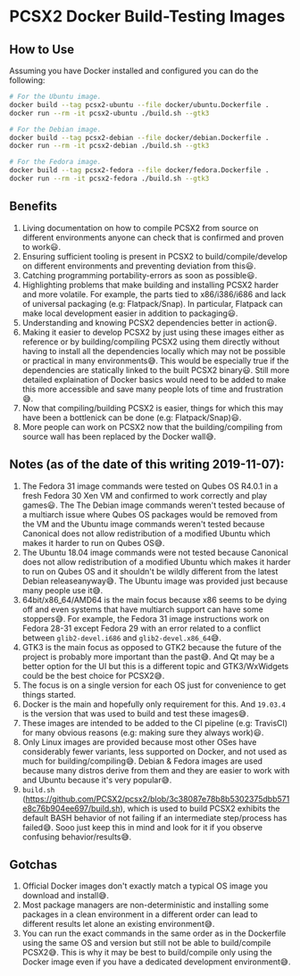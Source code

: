 # PCSX2 Docker Build-Testing Images

## How to Use

Assuming you have Docker installed and configured you can do the following:
```bash
# For the Ubuntu image.
docker build --tag pcsx2-ubuntu --file docker/ubuntu.Dockerfile .
docker run --rm -it pcsx2-ubuntu ./build.sh --gtk3

# For the Debian image.
docker build --tag pcsx2-debian --file docker/debian.Dockerfile .
docker run --rm -it pcsx2-debian ./build.sh --gtk3

# For the Fedora image.
docker build --tag pcsx2-fedora --file docker/fedora.Dockerfile .
docker run --rm -it pcsx2-fedora ./build.sh --gtk3
```

## Benefits

1. Living documentation on how to compile PCSX2 from source on different
  environments anyone can check that is confirmed and proven to work:smiley:.
2. Ensuring sufficient tooling is present in PCSX2 to build/compile/develop on
  different environments and preventing deviation from this:smiley:.
3. Catching programming portability-errors as soon as possible:smiley:.
4. Highlighting problems that make building and installing PCSX2 harder and more
  volatile. For example, the parts tied to x86/i386/i686 and lack of
  universal packaging (e.g: Flatpack/Snap). In particular, Flatpack can make
  local development easier in addition to packaging:smiley:.
5. Understanding and knowing PCSX2 dependencies better in action:smiley:.
6. Making it easier to develop PCSX2 by just using these images either as
  reference or by building/compiling PCSX2 using them directly without having to
  install all the dependencies locally which may not be possible or practical in
  many environments:sweat_smile:. This would be especially true if the
  dependencies are statically linked to the built PCSX2 binary:smiley:. Still
  more detailed explaination of Docker basics would need to be added to make
  this more accessible and save many people lots of time and
  frustration:sweat_smile:.
7. Now that compiling/building PCSX2 is easier, things for which this may have
  been a bottlenick can be done (e.g: Flatpack/Snap):smiley:.
8. More people can work on PCSX2 now that the building/compiling from source
  wall has been replaced by the Docker wall:sweat_smile:.

## Notes (as of the date of this writing 2019-11-07):

1. The Fedora 31 image commands were tested on Qubes OS R4.0.1 in a fresh
  Fedora 30 Xen VM and confirmed to work correctly and play games:smiley:. The
  The Debian image commands weren't tested because of a multiarch issue where
  Qubes OS packages would be removed from the VM and the Ubuntu image commands
  weren't tested because Canonical does not allow redistribution of a modified
  Ubuntu which makes it harder to run on Qubes OS:sweat_smile:.
2. The Ubuntu 18.04 image commands were not tested because Canonical does not
  allow redistribution of a modified Ubuntu which makes it harder to run on
  Qubes OS and it shouldn't be wildly different from the latest Debian releaseanyway:sweat_smile:. The Ubuntu image was provided just because many
  people use it:sweat_smile:.
3. 64bit/x86_64/AMD64 is the main focus because x86 seems to be dying off and
  even systems that have multiarch support can have some stoppers:sweat_smile:.
  For example, the Fedora 31 image instructions work on Fedora 28-31 except
  Fedora 29 with an error related to a conflict between `glib2-devel.i686` and
  `glib2-devel.x86_64`:sweat_smile:.
4. GTK3 is the main focus as opposed to GTK2 because the future of the project
  is probably more important than the past:sweat_smile:. And Qt may be a better
  option for the UI but this is a different topic and GTK3/WxWidgets could be
  the best choice for PCSX2:sweat_smile:.
5. The focus is on a single version for each OS just for convenience to get
  things started.
6. Docker is the main and hopefully only requirement for this. And `19.03.4` is
  the version that was used to build and test these images:sweat_smile:.
7. These images are intended to be added to the CI pipeline (e.g: TravisCI) for
  many obvious reasons (e.g: making sure they always work):smiley:.
8. Only Linux images are provided because most other OSes have considerably
  fewer variants, less supported on Docker, and not used as much for
  building/compiling:sweat_smile:. Debian & Fedora images are used because many
  distros derive from them and they are easier to work with and Ubuntu
  because it's very popular:sweat_smile:.
9. `build.sh`
  (https://github.com/PCSX2/pcsx2/blob/3c38087e78b8b5302375dbb571e8c76b904ee697/build.sh),
  which is used to build PCSX2 exhibits the default BASH behavior of not failing
  if an intermediate step/process has failed:sweat_smile:. Sooo just keep this
  in mind and look for it if you observe confusing
  behavior/results:sweat_smile:.

## Gotchas

1. Official Docker images don't exactly match a typical OS image you download
  and install:sweat_smile:.
2. Most package managers are non-deterministic and installing some packages in a
  clean environment in a different order can lead to different results let alone
  an existing environment:sweat_smile:.
3. You can run the exact commands in the same order as in the Dockerfile using
  the same OS and version but still not be able to build/compile
  PCSX2:sweat_smile:. This is why it may be best to build/compile only using the
  Docker image even if you have a dedicated development
  environment:sweat_smile:.
